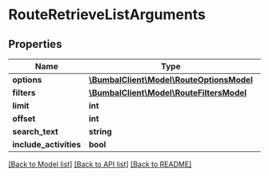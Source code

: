 # RouteRetrieveListArguments

## Properties
Name | Type | Description | Notes
------------ | ------------- | ------------- | -------------
**options** | [**\BumbalClient\Model\RouteOptionsModel**](RouteOptionsModel.md) |  | [optional] 
**filters** | [**\BumbalClient\Model\RouteFiltersModel**](RouteFiltersModel.md) |  | [optional] 
**limit** | **int** |  | [optional] 
**offset** | **int** |  | [optional] 
**search_text** | **string** |  | [optional] 
**include_activities** | **bool** |  | [optional] 

[[Back to Model list]](../README.md#documentation-for-models) [[Back to API list]](../README.md#documentation-for-api-endpoints) [[Back to README]](../README.md)


